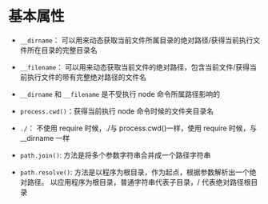 # 基本属性

-   `__dirname`： 可以用来动态获取当前文件所属目录的绝对路径/获得当前执行文件所在目录的完整目录名
-   `__filename`： 可以用来动态获取当前文件的绝对路径，包含当前文件/获得当前执行文件的带有完整绝对路径的文件名
-   `__dirname` 和 `__filename` 是不受执行 node 命令所属路径影响的

-   `process.cwd()`：获得当前执行 node 命令时候的文件夹目录名
-   `./`： 不使用 require 时候，./与 process.cwd()一样，使用 require 时候，与\_\_dirname 一样

- `path.join()`: 方法是将多个参数字符串合并成一个路径字符串
- `path.resolve()`: 方法是以程序为根目录，作为起点，根据参数解析出一个绝对路径。 以应用程序为根目录，普通字符串代表子目录，/ 代表绝对路径根目录
